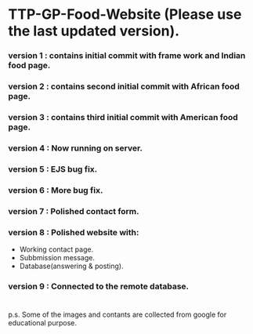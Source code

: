 # TTP-GP-Food-Website (Please use the last updated version).

### version 1 : contains initial commit with frame work and Indian food page.

### version 2 : contains second initial commit with African food page.

### version 3 : contains third initial commit with American food page.

### version 4 : Now running on server.

### version 5 : EJS bug fix.

### version 6 : More bug fix.

### version 7 : Polished contact form.

### version 8 : Polished website with:
- Working contact page.
- Subbmission message.
- Database(answering & posting).


### version 9 : Connected to the remote database.

#
#
#
#
p.s. Some of the images and contants are collected from google for educational purpose. 

